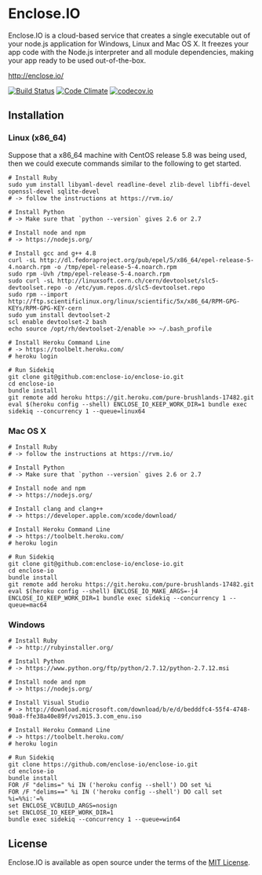 # Enclose.IO

Enclose.IO 
is a cloud-based service that creates a single executable out of your node.js application
for Windows, Linux and Mac OS X. It freezes your app code with the Node.js interpreter and all module dependencies,
making your app ready to be used out-of-the-box.

http://enclose.io/

[![Build Status](https://travis-ci.org/enclose-io/enclose-io.svg)](https://travis-ci.org/enclose-io/enclose-io)
[![Code Climate](https://codeclimate.com/github/enclose-io/enclose-io/badges/gpa.svg)](https://codeclimate.com/github/enclose-io/enclose-io)
[![codecov.io](https://codecov.io/github/enclose-io/enclose-io/coverage.svg?branch=master)](https://codecov.io/github/enclose-io/enclose-io?branch=master)

## Installation

### Linux (x86_64)

Suppose that a x86_64 machine with CentOS release 5.8 was being used,
then we could execute commands similar to the following to get started.

    # Install Ruby
    sudo yum install libyaml-devel readline-devel zlib-devel libffi-devel openssl-devel sqlite-devel
    # -> follow the instructions at https://rvm.io/

    # Install Python
    # -> Make sure that `python --version` gives 2.6 or 2.7

    # Install node and npm
    # -> https://nodejs.org/

    # Install gcc and g++ 4.8
    curl -sL http://dl.fedoraproject.org/pub/epel/5/x86_64/epel-release-5-4.noarch.rpm -o /tmp/epel-release-5-4.noarch.rpm
    sudo rpm -Uvh /tmp/epel-release-5-4.noarch.rpm
    sudo curl -sL http://linuxsoft.cern.ch/cern/devtoolset/slc5-devtoolset.repo -o /etc/yum.repos.d/slc5-devtoolset.repo
    sudo rpm --import http://ftp.scientificlinux.org/linux/scientific/5x/x86_64/RPM-GPG-KEYs/RPM-GPG-KEY-cern
    sudo yum install devtoolset-2
    scl enable devtoolset-2 bash
    echo source /opt/rh/devtoolset-2/enable >> ~/.bash_profile

    # Install Heroku Command Line
    # -> https://toolbelt.heroku.com/
    # heroku login

    # Run Sidekiq
    git clone git@github.com:enclose-io/enclose-io.git
    cd enclose-io
    bundle install
    git remote add heroku https://git.heroku.com/pure-brushlands-17482.git
    eval $(heroku config --shell) ENCLOSE_IO_KEEP_WORK_DIR=1 bundle exec sidekiq --concurrency 1 --queue=linux64

### Mac OS X

    # Install Ruby
    # -> follow the instructions at https://rvm.io/

    # Install Python
    # -> Make sure that `python --version` gives 2.6 or 2.7

    # Install node and npm
    # -> https://nodejs.org/

    # Install clang and clang++
    # -> https://developer.apple.com/xcode/download/

    # Install Heroku Command Line
    # -> https://toolbelt.heroku.com/
    # heroku login
    
    # Run Sidekiq
    git clone git@github.com:enclose-io/enclose-io.git
    cd enclose-io
    bundle install
    git remote add heroku https://git.heroku.com/pure-brushlands-17482.git
    eval $(heroku config --shell) ENCLOSE_IO_MAKE_ARGS=-j4 ENCLOSE_IO_KEEP_WORK_DIR=1 bundle exec sidekiq --concurrency 1 --queue=mac64

### Windows

    # Install Ruby
    # -> http://rubyinstaller.org/

    # Install Python
    # -> https://www.python.org/ftp/python/2.7.12/python-2.7.12.msi

    # Install node and npm
    # -> https://nodejs.org/

    # Install Visual Studio    
    # -> http://download.microsoft.com/download/b/e/d/bedddfc4-55f4-4748-90a8-ffe38a40e89f/vs2015.3.com_enu.iso

    # Install Heroku Command Line
    # -> https://toolbelt.heroku.com/
    # heroku login
    
    # Run Sidekiq
    git clone https://github.com/enclose-io/enclose-io.git
    cd enclose-io
    bundle install
    FOR /F "delims=" %i IN ('heroku config --shell') DO set %i
    FOR /F "delims==" %i IN ('heroku config --shell') DO call set %i=%%i:'=%
    set ENCLOSE_VCBUILD_ARGS=nosign
    set ENCLOSE_IO_KEEP_WORK_DIR=1
    bundle exec sidekiq --concurrency 1 --queue=win64
    
## License

Enclose.IO is available as open source under the terms of the [MIT License](http://opensource.org/licenses/MIT).

